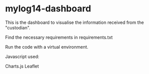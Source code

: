 # mylog14-dashboard

This is the dashboard to visualise the information received from the "custodian".

Find the necessary requirements in requirements.txt

Run the code with a virtual environment. 

Javascript used:

Charts.js
Leaflet

